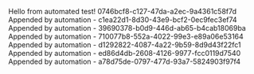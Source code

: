 
 Hello from automated test! 0746bcf8-c127-47da-a2ec-9a4361c58f7d
 Appended by automation - c1ea22d1-8d30-43e9-bcf2-0ec9fec3ef74
Appended by automation - 39690378-b0d9-446d-ab65-b4cab18069ba
Appended by automation - 710077b8-552a-4022-99e3-e89a06e53164
Appended by automation - d1292822-4087-4a22-9b59-8d9d43f22fc1
Appended by automation - ed86d4db-2608-4126-9977-fcc0119d7540
Appended by automation - a78d75de-0797-477d-93a7-5824903f97f4